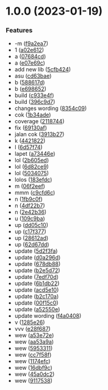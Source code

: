 # 1.0.0 (2023-01-19)


### Features

* -m ([f9a2ea7](https://github.com/agungvr/anak/commit/f9a2ea7c55e02a4677b4afd2a17de2fc45c2d40b))
* 1 ([a02e612](https://github.com/agungvr/anak/commit/a02e612a4ca682c66b57d132e54d95b874be5092))
* a ([07684cd](https://github.com/agungvr/anak/commit/07684cd9d4b9316f7750044f5b1ce05dcd646ed6))
* a ([e07e69c](https://github.com/agungvr/anak/commit/e07e69c2e12e6e0192ca70d7e4b1b426a6381d61))
* add new lib ([5cfb424](https://github.com/agungvr/anak/commit/5cfb424f43c3493af6a9e5807a56e5c419f405ff))
* asu ([cd63bae](https://github.com/agungvr/anak/commit/cd63bae234d238fba2fa8f654c380855aa44e01d))
* b ([588617d](https://github.com/agungvr/anak/commit/588617de824d6e67846a084f333d2305bacf8e47))
* b ([e698652](https://github.com/agungvr/anak/commit/e698652b2db1232b8b369a788e3f9e3f34f10a57))
* build ([c933e4f](https://github.com/agungvr/anak/commit/c933e4f3fc4dc32fdc7cb34d351c3c7e008f76aa))
* build ([396c9d7](https://github.com/agungvr/anak/commit/396c9d739bed79572df8d09f0de0d51e542d2e00))
* changes wording ([8354c09](https://github.com/agungvr/anak/commit/8354c097efc3793d025bd5bff02206332669d818))
* cok ([1b34ade](https://github.com/agungvr/anak/commit/1b34adef98343ddbf38ff85cf7f8e68331861aa9))
* coverage ([2118744](https://github.com/agungvr/anak/commit/2118744ffe705c648c92b67f3f053c2527f9e08a))
* fix ([69130af](https://github.com/agungvr/anak/commit/69130af030a3f2296353d57b83c139f4c24d4f76))
* jalan cok ([3913b27](https://github.com/agungvr/anak/commit/3913b27bf18d406501b9c76f8706aa265b59d7d4))
* k ([4421822](https://github.com/agungvr/anak/commit/442182247aba3fe0de1f9e9452353a3e9e2177ab))
* l ([6d57f74](https://github.com/agungvr/anak/commit/6d57f7472d891ed473e32ba85beca1056e9e51eb))
* lapet ([a73446e](https://github.com/agungvr/anak/commit/a73446edfa8e52ce2aa0b84209d4bc8ed527f969))
* lol ([2b605ed](https://github.com/agungvr/anak/commit/2b605ed89fcb6c1a63a601ec679a8039dbd62ae5))
* lol ([6d82ce9](https://github.com/agungvr/anak/commit/6d82ce9d379b1a44067cdfe80c5864bdc22cb0a9))
* lol ([5034075](https://github.com/agungvr/anak/commit/50340756b73bbb2b88f0e456b41edfcb0ec17650))
* lolos ([183efdc](https://github.com/agungvr/anak/commit/183efdc320aefb531d069fe1b8d9d2ac5a9abe86))
* m ([06f2eef](https://github.com/agungvr/anak/commit/06f2eef90e2971b21413e359808427574190362b))
* mmm ([c9cfd6c](https://github.com/agungvr/anak/commit/c9cfd6c594b70f139ec41d64e9abd4af64445974))
* n ([1fb9c0f](https://github.com/agungvr/anak/commit/1fb9c0f06263d352c9866fc2c9e2e6299a00a022))
* n ([4df22b7](https://github.com/agungvr/anak/commit/4df22b7fc76dc99306b8fed00a996b6568ad87f1))
* n ([2e42b36](https://github.com/agungvr/anak/commit/2e42b3609b7796731306c8ebed5eb0f0af150a12))
* u ([109c9ba](https://github.com/agungvr/anak/commit/109c9ba0f8e19aedbf4a0840841eaf8cd1c011b8))
* up ([dd05c10](https://github.com/agungvr/anak/commit/dd05c106ffab57dfe5a3a432932252c60349c765))
* up ([c17f377](https://github.com/agungvr/anak/commit/c17f37735df674bdb11a16317a111cae248e2ee3))
* up ([28612ad](https://github.com/agungvr/anak/commit/28612ad4f81fa154e90bc49e541b6a26e4de9574))
* up ([62d67dd](https://github.com/agungvr/anak/commit/62d67ddec74679c0d24eca09a72c4e0bc20ebcfd))
* update ([5d2f3fa](https://github.com/agungvr/anak/commit/5d2f3fa7f47c570df655db6d189df353c59e9aaa))
* update ([d0a296d](https://github.com/agungvr/anak/commit/d0a296d56bd8eaf1c69c32cf5a26111a016633ed))
* update ([678db88](https://github.com/agungvr/anak/commit/678db887c619ed73a7f66424f50dc91b9f3e978e))
* update ([b2e5d72](https://github.com/agungvr/anak/commit/b2e5d720b845493c783ffe67c396578f75c8b047))
* update ([7edf70d](https://github.com/agungvr/anak/commit/7edf70d21ee42c4179b8c219443dea724acac4bb))
* update ([6b1db22](https://github.com/agungvr/anak/commit/6b1db22b92e080a359dd37d3f6e4697cb3580dc9))
* update ([acd5e10](https://github.com/agungvr/anak/commit/acd5e10dd4655a7dca1353b54a46ff9d6a29831a))
* update ([b2c170a](https://github.com/agungvr/anak/commit/b2c170a0839e16327bf19fd46fc33e078c9a34b4))
* update ([00f15c0](https://github.com/agungvr/anak/commit/00f15c0ca8eb1d0c50f3ccb01e958fedf8391415))
* update ([a52550e](https://github.com/agungvr/anak/commit/a52550eb7d43649a6bf8196b6709ba505ea9a25a))
* update wording ([f4a0408](https://github.com/agungvr/anak/commit/f4a0408a3f9d1e131c05fd41facdf495e26becfc))
* v ([1285e26](https://github.com/agungvr/anak/commit/1285e26889c1697eac8123e6eaed5ec4858ce86c))
* vvv ([e28f687](https://github.com/agungvr/anak/commit/e28f687867d4a5a0f7c7b85081f30f5b0f5b8461))
* wew ([a53e72e](https://github.com/agungvr/anak/commit/a53e72e07a377c094c273620e079dbe0f9d0955b))
* wew ([aa53a9a](https://github.com/agungvr/anak/commit/aa53a9aa99d6787a1fe60fff8fb6ab27400e1f4b))
* wew ([5953311](https://github.com/agungvr/anak/commit/595331143182f56075c62ae296f2fe5339c1123f))
* wew ([cc7f58f](https://github.com/agungvr/anak/commit/cc7f58f73842cb268e28b0cd0df91a520429abc3))
* wew ([1174efc](https://github.com/agungvr/anak/commit/1174efcb6c1c14eb1e876cbba4c4d59ece562c00))
* wew ([16dbf9c](https://github.com/agungvr/anak/commit/16dbf9c99e72780c1faa2b692997d8b4d0885401))
* wew ([45a0dc2](https://github.com/agungvr/anak/commit/45a0dc202e025969c8b12f27e14a1469570b0966))
* wew ([9117538](https://github.com/agungvr/anak/commit/9117538c0fb866614fcc99b685536b28aca94d73))
